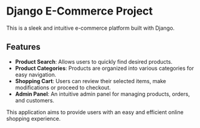 # Django E-Commerce Project

This is a sleek and intuitive e-commerce platform built with Django.

## Features
- **Product Search**: Allows users to quickly find desired products.
- **Product Categories**: Products are organized into various categories for easy navigation.
- **Shopping Cart**: Users can review their selected items, make modifications or proceed to checkout.
- **Admin Panel**: An intuitive admin panel for managing products, orders, and customers.

This application aims to provide users with an easy and efficient online shopping experience.
